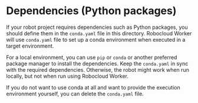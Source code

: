 # Dependencies (Python packages)

If your robot project requires dependencies such as Python packages,
you should define them in the `conda.yaml` file in this directory. Robocloud
Worker will use `conda.yaml` file to set up a conda environment when executed
in a target environment.

For a local environment, you can use `pip` or `conda` or another preferred
package manager to install the dependencies. Keep the `conda.yaml` in sync with
the required dependencies. Otherwise, the robot might work when run locally,
but not when run using Robocloud Worker.

If you do not want to use conda at all and want to provide the execution
environment yourself, you can delete the `conda.yaml` file.
